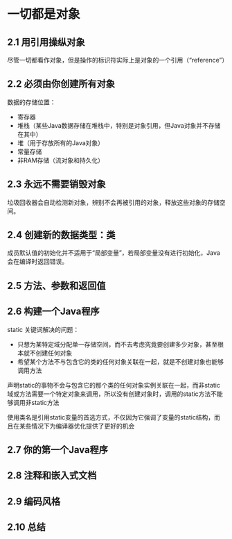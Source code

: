 # 一切都是对象

## 2.1 用引用操纵对象

尽管一切都看作对象，但是操作的标识符实际上是对象的一个引用（“reference”）

## 2.2 必须由你创建所有对象

数据的存储位置：

+ 寄存器
+ 堆栈（某些Java数据存储在堆栈中，特别是对象引用，但Java对象并不存储在其中）
+ 堆（用于存放所有的Java对象）
+ 常量存储
+ 非RAM存储（流对象和持久化）

## 2.3 永远不需要销毁对象

垃圾回收器会自动检测新对象，辨别不会再被引用的对象，释放这些对象的存储空间。

## 2.4 创建新的数据类型：类

成员默认值的初始化并不适用于“局部变量”，若局部变量没有进行初始化，Java会在编译时返回错误。

## 2.5 方法、参数和返回值

## 2.6 构建一个Java程序

static 关键词解决的问题：

+ 只想为某特定域分配单一存储空间，而不去考虑究竟要创建多少对象，甚至根本就不创建任何对象
+ 希望某个方法不与包含它的类的任何对象关联在一起，就是不创建对象也能够调用方法

声明static的事物不会与包含它的那个类的任何对象实例关联在一起，而非static域或方法需要一个特定对象来调用，所以没有创建对象时，调用的static方法不能够调用非static方法

使用类名是引用static变量的首选方式，不仅因为它强调了变量的static结构，而且在某些情况下为编译器优化提供了更好的机会

## 2.7 你的第一个Java程序

## 2.8 注释和嵌入式文档

## 2.9 编码风格

## 2.10 总结


